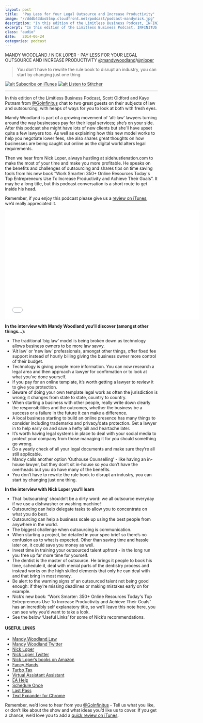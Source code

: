 ```yaml
---
layout: post
title:  "Pay Less for Your Legal Outsource and Increase Productivity" 
image: "//dddb43dxo5lmp.cloudfront.net/podcast/podcast-mandynick.jpg"
description: "In this edition of the Limitless Business Podcast, INFINITUS chat to two great guests on their subjects of law and outsourcing, with heaps of ways for you to look at both with fresh eyes." 
excerpt: "In this edition of the Limitless Business Podcast, INFINITUS chat to two great guests on their subjects of law and outsourcing, with heaps of ways for you to look at both with fresh eyes."
class: "audio"
date:   2014-06-24
categories: podcast
---
```


MANDY WOODLAND / NICK LOPER - PAY LESS FOR YOUR LEGAL
OUTSOURCE AND INCREASE PRODUCTIVITY [@mandywoodland](http://twitter.com/mandywoodland)/[@nloper](http://twitter.com/nloper)

>You don’t have to rewrite the rule book to disrupt an industry, you can start by changing just one thing

[![alt Subscribe on iTunes](//dddb43dxo5lmp.cloudfront.net/podcast/Subscribe_on_iTunes_Badge_US-UK_110x40_0824.png "Subscribe on iTunes")](https://itunes.apple.com/us/podcast/outsource-increase-productivity/id873320660?i=315316472&mt=2)
[![alt Listen to Stitcher](//cloudfront.assets.stitcher.com/promo.assets/stitcher-banner-120x90.jpg "Listen to Stitcher")](http://www.stitcher.com/s?eid=34478738)

*****

In this edition of the Limitless Business Podcast, Scott Oldford and Kaye Putnam from [@GoInfinitus](http://twitter.com/goinfinitus) chat to two great guests on their subjects of law and outsourcing, with heaps of ways for you to look at both with fresh eyes.

Mandy Woodland is part of a growing movement of ‘alt-law’ lawyers turning around the way businesses pay for their legal services; she’s on your side. After this podcast she might have lots of new clients but she’ll have upset quite a few lawyers too. As well as explaining how this new model works to help you negotiate lower fees, she also shares great thoughts on how businesses are being caught out online as the digital world alters legal requirements.

Then we hear from Nick Loper, always hustling at sidehustlenation.com to make the most of your time and make you more profitable. He speaks on the benefits and challenges of outsourcing and shares tips on time saving tools from his new book “Work Smarter: 350+ Online Resources Today's Top Entrepreneurs Use To Increase Productivity and Achieve Their Goals”. It may be a long title, but this podcast conversation is a short route to get inside his head. 

Remember, if you enjoy this podcast please give us a [review on iTunes](https://itunes.apple.com/us/podcast/limitless-business-podcast/id873320660?mt=2), we’d really appreciated it.

<iframe style="border: none" src="//html5-player.libsyn.com/embed/episode/id/2906265/height/360/width/640/theme/legacy/direction/no/autoplay/no/autonext/no/thumbnail/yes/preload/no/no_addthis/no/" height="360" width="640" scrolling="no"  allowfullscreen webkitallowfullscreen mozallowfullscreen oallowfullscreen msallowfullscreen></iframe>


**In the interview with Mandy Woodland you’ll discover (amongst other things…):**
  
- The traditional ‘big law’ model is being broken down as technology allows business owners to be more law savvy.
- ’Alt law’ or ‘new law’ professionals, amongst other things, offer fixed fee support instead of hourly billing giving the business owner more control of their budget.
- Technology is giving people more information. You can now research a legal area and then approach a lawyer for confirmation or to look at what you’ve done yourself.
- If you pay for an online template, it’s worth getting a lawyer to review it to give you protection.
- Beware of doing your own template legal work as often the jurisdiction is wrong; it changes from state to state, country to country.
- When starting a business with other people, really write down clearly the responsibilities and the outcomes, whether the business be a success or a failure in the future it can make a difference.
- A local business starting to build an online presence has many things to consider including trademarks and privacy/data protection. Get a lawyer in to help early on and save a hefty bill and heartache later.
- It’s worth having legal systems in place to deal with your social media to protect your company from those managing it for you should something go wrong.
- Do a yearly check of all your legal documents and make sure they’re all still applicable.
- Mandy calls another option ‘Outhouse Counselling’ - like having an in-house lawyer, but they don’t sit in-house so you don’t have the overheads but you do have many of the benefits.
- You don’t have to rewrite the rule book to disrupt an industry, you can start by changing just one thing.

**In the interview with Nick Loper you’ll learn**
  
- That ‘outsourcing’ shouldn’t be a dirty word: we all outsource everyday if we use a dishwasher or washing machine!
- Outsourcing can help delegate tasks to allow you to concentrate on what you do best.
- Outsourcing can help a business scale up using the best people from anywhere in the world.
- The biggest challenge when outsourcing is communication.
- When starting a project, be detailed in your spec brief so there’s no confusion as to what is expected. Other than saving time and hassle later on, it could save you money as well.
- Invest time in training your outsourced talent upfront - in the long run you free up far more time for yourself.
- The dentist is the master of outsource. He brings it people to book his time, schedule it, deal with menial parts of the dentistry process and instead works on the high skilled elements that only he can deal with and that bring in most money.
- Be alert to the warning signs of an outsourced talent not being good enough: if they’re missing deadlines or making mistakes early on for example.
- Nick’s new book: “Work Smarter: 350+ Online Resources Today's Top Entrepreneurs Use To Increase Productivity and Achieve Their Goals” has an incredibly self explanatory title, so we’ll leave this note here, you can see why you’d want to take a look.
- See the below ‘Useful Links’ for some of Nick’s recommendations.


#### USEFUL LINKS
- [Mandy Woodland Law](http://www.mandywoodlandlaw.com)
- [Mandy Woodland Twitter](http://www.twitter.com/mandywoodland)
- [Nick Loper](http://www.sidehustlenation.com)
- [Nick Loper Twitter](https://www.twitter.com/nloper)
- [Nick Loper’s books on Amazon](http://www.amazon.com/Nick-Loper/e/B009N31662)
- [Fancy Hands](http://www.fancyhands.com)
- [Turbo Tax](http://www.turbotax.com)
- [Virtual Assistant Assistant](http://www.virtualassistantassistant.com)
- [EA Help](http://www.eahelp.com)
- [Schedule Once](http://www.scheduleonce.com)
- [Last Pass](http://www.lastpass.com)
- [Text Expander for Chrome](https://chrome.google.com/webstore/detail/auto-text-expander-for-go/iibninhmiggehlcdolcilmhacighjamp?hl=en)
 
Remember, we’d love to hear from you [@GoInfinitus](http://twitter.com/goinfinitus) - Tell us what you like, or don’t like about the show and what ideas you’d like us to cover. If you get a chance, we’d love you to add a [quick review on iTunes](https://itunes.apple.com/us/podcast/limitless-business-podcast/id873320660?mt=2).